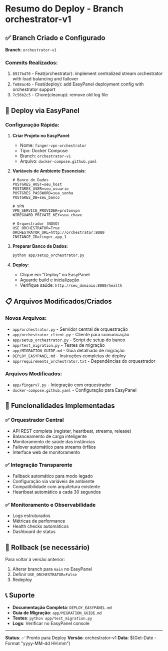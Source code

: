 # Resumo do Deploy - Branch orchestrator-v1

## ✅ Branch Criado e Configurado

**Branch**: `orchestrator-v1`

### Commits Realizados:
1. `8917bd70` - Feat(orchestrator): implement centralized stream orchestrator with load balancing and failover
2. `fe88ac4b` - Feat(deploy): add EasyPanel deployment config with orchestrator support  
3. `7c56b2c5` - Chore(cleanup): remove old log file

## 🚀 Deploy via EasyPanel

### Configuração Rápida:

1. **Criar Projeto no EasyPanel**:
   - Nome: `finger-vpn-orchestrator`
   - Tipo: Docker Compose
   - Branch: `orchestrator-v1`
   - Arquivo: `docker-compose.github.yaml`

2. **Variáveis de Ambiente Essenciais**:
   ```env
   # Banco de Dados
   POSTGRES_HOST=seu_host
   POSTGRES_USER=seu_usuario
   POSTGRES_PASSWORD=sua_senha
   POSTGRES_DB=seu_banco
   
   # VPN
   VPN_SERVICE_PROVIDER=protonvpn
   WIREGUARD_PRIVATE_KEY=sua_chave
   
   # Orquestrador (NOVO)
   USE_ORCHESTRATOR=True
   ORCHESTRATOR_URL=http://orchestrator:8080
   INSTANCE_ID=finger_app_1
   ```

3. **Preparar Banco de Dados**:
   ```bash
   python app/setup_orchestrator.py
   ```

4. **Deploy**:
   - Clique em "Deploy" no EasyPanel
   - Aguarde build e inicialização
   - Verifique saúde: `http://seu_dominio:8080/health`

## 📋 Arquivos Modificados/Criados

### Novos Arquivos:
- `app/orchestrator.py` - Servidor central de orquestração
- `app/orchestrator_client.py` - Cliente para comunicação
- `app/setup_orchestrator.py` - Script de setup do banco
- `app/test_migration.py` - Testes de migração
- `app/MIGRATION_GUIDE.md` - Guia detalhado de migração
- `DEPLOY_EASYPANEL.md` - Instruções completas de deploy
- `app/requirements_orchestrator.txt` - Dependências do orquestrador

### Arquivos Modificados:
- `app/fingerv7.py` - Integração com orquestrador
- `docker-compose.github.yaml` - Configuração para EasyPanel

## 🔧 Funcionalidades Implementadas

### ✅ Orquestrador Central
- API REST completa (register, heartbeat, streams, release)
- Balanceamento de carga inteligente
- Monitoramento de saúde das instâncias
- Failover automático para streams órfãos
- Interface web de monitoramento

### ✅ Integração Transparente
- Fallback automático para modo legado
- Configuração via variáveis de ambiente
- Compatibilidade com arquitetura existente
- Heartbeat automático a cada 30 segundos

### ✅ Monitoramento e Observabilidade
- Logs estruturados
- Métricas de performance
- Health checks automáticos
- Dashboard de status

## 🔄 Rollback (se necessário)

Para voltar à versão anterior:
1. Alterar branch para `main` no EasyPanel
2. Definir `USE_ORCHESTRATOR=False`
3. Redeploy

## 📞 Suporte

- **Documentação Completa**: `DEPLOY_EASYPANEL.md`
- **Guia de Migração**: `app/MIGRATION_GUIDE.md`
- **Testes**: `python app/test_migration.py`
- **Logs**: Verificar no EasyPanel console

---

**Status**: ✅ Pronto para Deploy
**Versão**: orchestrator-v1
**Data**: $(Get-Date -Format "yyyy-MM-dd HH:mm")